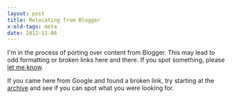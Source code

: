 ```yaml
---
layout: post
title: Relocating from Blogger
x-old-tags: meta
date: 2012-11-06
---
```


I'm in the process of porting over content from Blogger.  This may
lead to odd formatting or broken links here and there.  If you spot
something, please [let me know][about].

If you came here from Google and found a broken link, try starting at
the [archive][] and see if you can spot what you were looking for.

[about]: http://blog.oddbit.com/about
[archive]: http://blog.oddbit.com/archive

